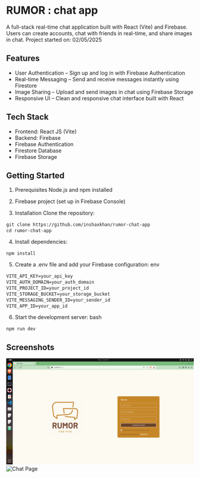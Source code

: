 # RUMOR : chat app
A full-stack real-time chat application built with React (Vite) and Firebase. Users can create accounts, chat with friends in real-time, and share images in chat.
Project started on: 02/05/2025

## Features
- User Authentication – Sign up and log in with Firebase Authentication
- Real-time Messaging – Send and receive messages instantly using Firestore
- Image Sharing – Upload and send images in chat using Firebase Storage
- Responsive UI – Clean and responsive chat interface built with React

## Tech Stack
- Frontend: React JS (Vite)
- Backend: Firebase
- Firebase Authentication
- Firestore Database
- Firebase Storage

## Getting Started
1. Prerequisites
Node.js and npm installed

2. Firebase project (set up in Firebase Console)

3. Installation
Clone the repository:
```
git clone https://github.com/inshaxkhan/rumor-chat-app
cd rumor-chat-app
```

4. Install dependencies:
```
npm install
```

5. Create a .env file and add your Firebase configuration:
env
```
VITE_API_KEY=your_api_key
VITE_AUTH_DOMAIN=your_auth_domain
VITE_PROJECT_ID=your_project_id
VITE_STORAGE_BUCKET=your_storage_bucket
VITE_MESSAGING_SENDER_ID=your_sender_id
VITE_APP_ID=your_app_id
```

6. Start the development server:
bash
```
npm run dev
```

## Screenshots
![Login Page](screenshots/1.png)
![Chat Page](screenshots/2.png)

